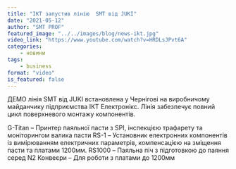 ```yaml
---
title: "ІКТ запустив лінію  SMT від JUKI"
date: "2021-05-12"
author: "SMT PROF"
featured_image: "../../images/blog/news-ikt.jpg"
video_link: "https://www.youtube.com/watch?v=HRDLsJPvt6A"
categories: 
    - новини
tags: 
    - business
format: "video"
is_featured: false
---
```


ДЕМО лінія SMT від JUKI встановлена у Чернігові на виробничому майданчику підприємства ІКТ Електронікс. Лінія забезпечує повний цикл поверхневого монтажу компонентів.

G-Titan – Принтер паяльної пасти з SPI, інспекцією трафарету та моніторингом валика пасти
RS-1 – Установник електронних компонентів із вимірюванням електричних параметрів, компенсацією на зміщення пасти та платами 1200мм.
RS1000 – Паяльна піч з підготовкою до паяння серед N2
Конвеєри – Для роботи з платами до 1200мм

